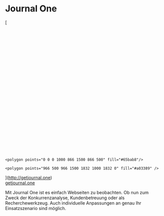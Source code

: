 # Journal One

<p class="center">
  [<svg class="j1-logo-big" xmlns="http://www.w3.org/2000/svg" version="1.1" baseProfile="full"  viewBox="0 0 1832 1500">

    <polygon points="0 0 0 1000 866 1500 866 500" fill="#65bab8"/>

    <polygon points="966 500 966 1500 1832 1000 1832 0" fill="#a03389" />

  </svg>](http://getjournal.one)  
  [getjournal.one](http://getjournal.one)
</p>

Mit Journal One ist es einfach Webseiten zu beobachten. Ob nun zum Zweck der Konkurrenzanalyse, Kundenbetreuung oder als Recherchewerkzeug. Auch individuelle Anpassungen an genau Ihr Einsatzszenario sind möglich.
